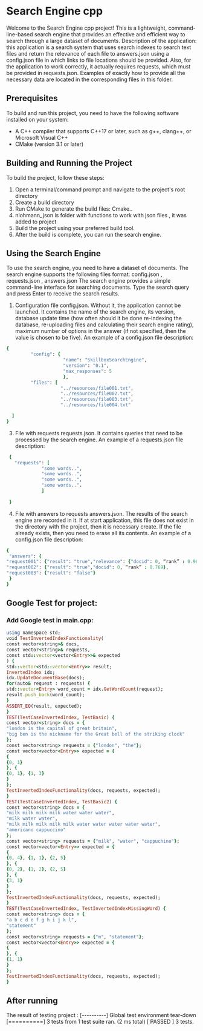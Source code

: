 # Search Engine cpp

Welcome to the Search Engine cpp project! This is a lightweight, command-line-based search engine that provides an effective and efficient way to search through a large dataset of documents.
Description of the application: this application is a search system that uses search indexes to search text
files and return the relevance of each file to answers.json using a config.json file in which links to file locations should be provided. Also, for the application to work correctly, it actually requires requests, which must be provided in requests.json. Examples of exactly how to provide all the necessary data are located in the corresponding files in this folder.

## Prerequisites
To build and run this project, you need to have the following software installed on your system:
 
 - A C++ compiler that supports C++17 or later, such as g++, clang++, or Microsoft Visual C++
 - CMake (version 3.1 or later)

## Building and Running the Project
To build the project, follow these steps:
1. Open a terminal/command prompt and navigate to the project's root directory
2. Create a build directory
3. Run CMake to generate the build files:
   Cmake..
4. nlohmann_json is folder with functions to work with json files , it was added to project
5. Build the project using your preferred build tool.
6. After the build is complete, you can run the search engine.

## Using the Search Engine
To use the search engine, you need to have a dataset of documents. The search engine supports the following files format: config.json , requests.json , answers.json
The search engine provides a simple command-line interface for searching documents. Type the search query and press Enter to receive the search results.

1. Configuration file config.json.
Without it, the application cannot be launched. It contains the name of the search engine,
its version, database update time (how often should it be done
re-indexing the database, re-uploading files and calculating their search engine
rating), maximum number of options in the answer (if not specified, then the value
is chosen to be five).
An example of a config.json file description:
 ```ruby
{
          "config": {
                      "name": "SkillboxSearchEngine",
                      "version": "0.1",
                      "max_responses": 5
                      },
          "files": [
                     "../resources/file001.txt",
                     "../resources/file002.txt",
                     "../resources/file003.txt",
                     "../resources/file004.txt"

   ]
}
```  
3. File with requests requests.json.
It contains queries that need to be processed by the search engine.
An example of a requests.json file description:
 ```ruby
  {
    "requests": [
              "some words..",
              "some words..",
              "some words..",
              "some words..".
              ]
                
  } 
 ```                                                                                                                                             
4. File with answers to requests answers.json.
The results of the search engine are recorded in it. If at start
application, this file does not exist in the directory with the project, then it is necessary
create. If the file already exists, then you need to erase all its contents.
An example of a config.json file description:
```ruby
{
 "answers": {
"request001": {"result": "true","relevance": {"docid": 0, “rank” : 0.989,"docid": 1, “rank” : 0.897,"docid": 2, “rank” : 0.750,"docid": 3, “rank” : 0.670,"docid": 4, “rank” : 0.561}},
"request002": {"result": "true","docid": 0, “rank” : 0.769},
"request003": {"result": "false"}
 }
}
```  
## Google Test for project:

### Add Google test in main.cpp:
```ruby
using namespace std;
void TestInvertedIndexFunctionality(
const vector<string>& docs,
const vector<string>& requests,
const std::vector<vector<Entry>>& expected
) {
std::vector<std::vector<Entry>> result;
InvertedIndex idx;
idx.UpdateDocumentBase(docs);
for(auto& request : requests) {
std::vector<Entry> word_count = idx.GetWordCount(request);
result.push_back(word_count);
}
ASSERT_EQ(result, expected);
}
TEST(TestCaseInvertedIndex, TestBasic) {
const vector<string> docs = {
"london is the capital of great britain",
"big ben is the nickname for the Great bell of the striking clock"
};
const vector<string> requests = {"london", "the"};
const vector<vector<Entry>> expected = {
{
{0, 1}
}, {
{0, 1}, {1, 3}
}
};
TestInvertedIndexFunctionality(docs, requests, expected);
}
TEST(TestCaseInvertedIndex, TestBasic2) {
const vector<string> docs = {
"milk milk milk milk water water water",
"milk water water",
"milk milk milk milk milk water water water water water",
"americano cappuccino"
};
const vector<string> requests = {"milk", "water", "cappuchino"};
const vector<vector<Entry>> expected = {
{
{0, 4}, {1, 1}, {2, 5}
}, {
{0, 2}, {1, 2}, {2, 5}
}, {
{3, 1}
}
};
TestInvertedIndexFunctionality(docs, requests, expected);
}
TEST(TestCaseInvertedIndex, TestInvertedIndexMissingWord) {
const vector<string> docs = {
"a b c d e f g h i j k l",
"statement"
};
const vector<string> requests = {"m", "statement"};
const vector<vector<Entry>> expected = {
{
}, {
{1, 1}
}
};
TestInvertedIndexFunctionality(docs, requests, expected);
}     
```        

## After running
The result of testing project : 
[----------] Global test environment tear-down
[==========] 3 tests from 1 test suite ran. (2 ms total)
[  PASSED  ] 3 tests.
